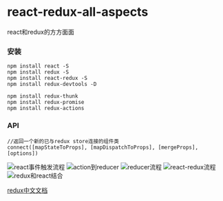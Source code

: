 # react-redux-all-aspects
react和redux的方方面面

### 安装
```
npm install react -S
npm install redux -S
npm install react-redux -S
npm install redux-devtools -D

npm install redux-thunk
npm install redux-promise
npm install redux-actions
```

### API
```
//返回一个新的已与redux store连接的组件类
connect([mapStateToProps], [mapDispatchToProps], [mergeProps], [options])
```

![react事件触发流程](https://leanote.com/api/file/getImage?fileId=575512bcab64413fd702a207)
![action到reducer](https://leanote.com/api/file/getImage?fileId=5760b221ab64415bec001ee4)
![reducer流程](https://leanote.com/api/file/getImage?fileId=5760b162ab64415d8b001fe1)
![react-redux流程](https://leanote.com/api/file/getImage?fileId=5760b197ab64415d8b001fe9)
![redux和react结合](https://leanote.com/api/file/getImage?fileId=5760ce77ab64415bec002096)

[redux中文文档](http://cn.redux.js.org/index.html)